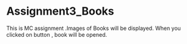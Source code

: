 # Assignment3_Books
This is MC assignment .Images of Books will be displayed. When you clicked on button , book will be opened.
